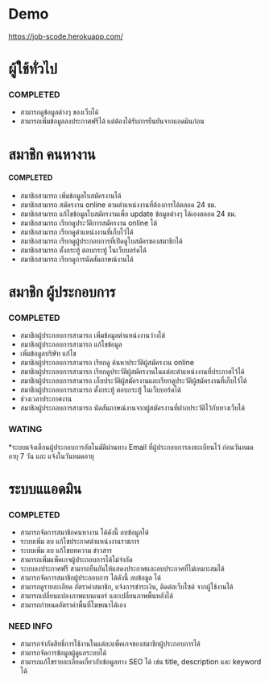 # Demo
https://job-scode.herokuapp.com/


# ผู้ใช้ทั่วไป 

### COMPLETED 
* สามารถดูข้อมูลต่างๆ ของเว็บได้
* สามารถเพิ่มข้อมูลลงประกาศฟรีได้ แต่ต้องได้รับการยืนยันจากแอดมินก่อน 


# สมาชิก คนหางาน 

#### COMPLETED ###
* สมาชิกสามารถ เพิ่มข้อมูลใบสมัครงานได้ 
* สมาชิกสามารถ สมัครงาน online ตามตำแหน่งงานที่ต้องการได้ตลอด 24 ชม. 
* สมาชิกสามารถ แก้ไขข้อมูลใบสมัครงานเพื่อ update ข้อมูลต่างๆ ได้เองตลอด 24 ชม. 
* สมาชิกสามารถ เรียกดูประวัติการสมัครงาน online ได้ 
* สมาชิกสามารถ เรียกดูตำแหน่งงานที่เก็บไว้ได้ 
* สมาชิกสามารถ เรียกดูผู้ประกอบการที่เปิดดูใบสมัครของสมาชิกได้ 
* สมาชิกสามารถ ตั้งกระทู้ ตอบกระทู้ ในเว็บบอร์ดได้ 
* สมาชิกสามารถ เรียกดูการนัดสัมภาษณ์งานได้

# สมาชิก ผู้ประกอบการ 

### COMPLETED
* สมาชิกผู้ประกอบการสามารถ เพิ่มข้อมูลตำแหน่งงานว่างได้ 
* สมาชิกผู้ประกอบการสามารถ แก้ไขข้อมูล 
* เพิ่มข้อมูลบริษัท แก้ไข
* สมาชิกผู้ประกอบการสามารถ เรียกดู ค้นหาประวัติผู้สมัครงาน online 
* สมาชิกผู้ประกอบการสามารถ เรียกดูประวัติผู้สมัครงานในแต่ละตำแหน่งงานที่ประกาศไว้ได้ 
* สมาชิกผู้ประกอบการสามารถ เก็บประวัติผู้สมัครงานและเรียกดูประวัติผู้สมัครงานที่เก็บไว้ได้ 
* สมาชิกผู้ประกอบการสามารถ ตั้งกระทู้ ตอบกระทู้ ในเว็บบอร์ดได้ 
* ช่วงเวลาประกาศงาน
* สมาชิกผู้ประกอบการสามารถ นัดสัมภาษณ์งานจากผู้สมัครงานที่ฝากประวัติไว้กับทางเว็บได้ 

### WATING 
*ระบบแจ้งเตือนผู้ประกอบการอัตโนมัติผ่านทาง Email ที่ผู้ประกอบการลงทะเบียนไว้ ก่อนวันหมดอายุ 7 วัน และ แจ้งในวันหมดอายุ 

# ระบบแแอดมิน
### COMPLETED
* สามารถจัดการสมาชิกคนหางาน ได้ดังนี้ ลบข้อมูลได้ 
* ระบบเพิ่ม ลบ แก้ไขประกาศตำแหน่งงานราชการ 
* ระบบเพิ่ม ลบ แก้ไขบทความ ข่าวสาร 
* สามารถเพิ่มแพ็คเกจผู้ประกอบการได้ไม่จำกัด 
* ระบบลงประกาศฟรี สามารถยืนยันให้แสดงประกาศและลบประกาศที่ไม่เหมาะสมได้ 
* สามารถจัดการสมาชิกผู้ประกอบการ ได้ดังนี้ ลบข้อมูล ได้
* สามารถดูรายละเอียด  อัตราค่าสมาชิก, แจ้งการชำระเงิน, ติดต่อเว็บไซต์ จากผู้ใช้งานได้
* สามารถเปลี่ยนแปลงภาพแบนเนอร์ และเปลี่ยนภาพพื้นหลังได้  
* สามารถกำหนดอัตราค่าพื้นที่โฆษณาได้เอง

### NEED INFO
* สามารถจำกัดสิทธิ์การใช้งานในแต่ละแพ็คเกจของสมาชิกผู้ประกอบการได้ 
* สามารถจัดการข้อมูลผู้ดูแลระบบได้ 
* สามารถแก้ไขรายละเอียดเกี่ยวกับข้อมูลทาง SEO ได้ เช่น title, description และ keyword ได้ 



